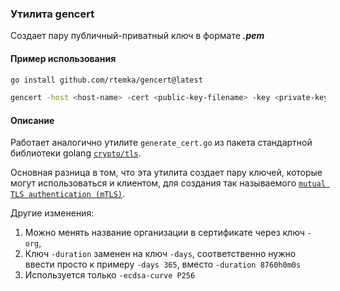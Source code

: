 ### Утилита **gencert**

Создает пару публичный-приватный ключ в формате **_.pem_**

#### Пример использования

```bash
go install github.com/rtemka/gencert@latest
```
```bash
gencert -host <host-name> -cert <public-key-filename> -key <private-key-filename> -org <org-name> -days <NUM-days>
```

#### Описание

Работает аналогично утилите ``generate_cert.go`` из пакета стандартной библиотеки golang [``crypto/tls``](https://pkg.go.dev/crypto/tls).

Основная разница в том, что эта утилита создает пару ключей, которые могут использоваться и клиентом, для создания так называемого [``mutual TLS authentication (mTLS)``](https://www.cloudflare.com/learning/access-management/what-is-mutual-tls/).

Другие изменения: 
 1. Можно менять название организации в сертификате через ключ ``-org``, 
 2. Ключ ``-duration`` заменен на ключ ``-days``, соответственно нужно ввести просто к примеру ``-days 365``, вместо ``-duration 8760h0m0s``
 3. Используется только ``-ecdsa-curve P256``